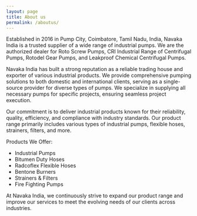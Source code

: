 ```yaml
---
layout: page
title: About us
permalink: /aboutus/
---
```


Established in 2016 in Pump City, Coimbatore, Tamil Nadu, India, Navaka India is a trusted supplier of a wide range of industrial pumps. We are the authorized dealer for Roto Screw Pumps, CRI Industrial Range of Centrifugal Pumps, Rotodel Gear Pumps, and Leakproof Chemical Centrifugal Pumps.

Navaka India has built a strong reputation as a reliable trading house and exporter of various industrial products. We provide comprehensive pumping solutions to both domestic and international clients, serving as a single-source provider for diverse types of pumps. We specialize in supplying all necessary pumps for specific projects, ensuring seamless project execution.

Our commitment is to deliver industrial products known for their reliability, quality, efficiency, and compliance with industry standards. Our product range primarily includes various types of industrial pumps, flexible hoses, strainers, filters, and more.

Products We Offer:
- Industrial Pumps
- Bitumen Duty Hoses
- Radcoflex Flexible Hoses
- Bentone Burners
- Strainers & Filters
- Fire Fighting Pumps

At Navaka India, we continuously strive to expand our product range and improve our services to meet the evolving needs of our clients across industries.